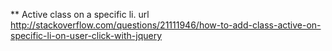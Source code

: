 ** Active class on a specific li. 
url http://stackoverflow.com/questions/21111946/how-to-add-class-active-on-specific-li-on-user-click-with-jquery 
